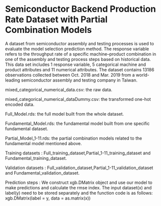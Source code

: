 # Semiconductor Backend Production Rate Dataset with Partial Combination Models
A dataset from semiconductor assembly and testing processes is used to evaluate the model selection prediction method. The response variable refers to the throughput rate of a specific machine–product combination in one of the assembly and testing process steps based on historical data. This data set includes 1 response variable, 5 categorical machine and product attributes and 11 numerical attributes. The dataset contains 13186 observations collected between Oct. 2018 and Mar. 2019 from a world-leading semiconductor assembly and testing company in Taiwan.

mixed_categorical_numerical_data.csv: the raw data.

mixed_categorical_numerical_dataDummy.csv: the transformed one-hot encoded data.

Full_Model.rds: the full model built from the whole dataset.

Fundamental_Model.rds: the fundamental model built from one specific fundamental dataset.

Partial_Model_1-11.rds: the partial combination models related to the fundamental model mentioned above.

Training datasets : Full_training_dataset,Partial_1-11_training_dataset and Fundamental_training_dataset.

Validation datasets : Full_validation_dataset,Partial_1-11_validation_dataset and Fundamental_validation_dataset.

Prediction steps :
We construct xgb.DMatrix object and use our model to make predictions and calculate the rmse index.
The input dataset(x) and label(y) need to be stored separately and the function code is as follows: 
xgb.DMatrix(label = y, data = as.matrix(x))

